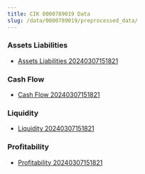 ```yaml
---
title: CIK 0000789019 Data
slug: /data/0000789019/preprocessed_data/
---
```


### Assets Liabilities
- [Assets Liabilities 20240307151821](data/0000789019/preprocessed_data/Assets_Liabilities/0000789019_Assets_Liabilities_20240307151821.csv)

### Cash Flow
- [Cash Flow 20240307151821](data/0000789019/preprocessed_data/Cash_Flow/0000789019_Cash_Flow_20240307151821.csv)

### Liquidity
- [Liquidity 20240307151821](data/0000789019/preprocessed_data/Liquidity/0000789019_Liquidity_20240307151821.csv)

### Profitability
- [Profitability 20240307151821](data/0000789019/preprocessed_data/Profitability/0000789019_Profitability_20240307151821.csv)

